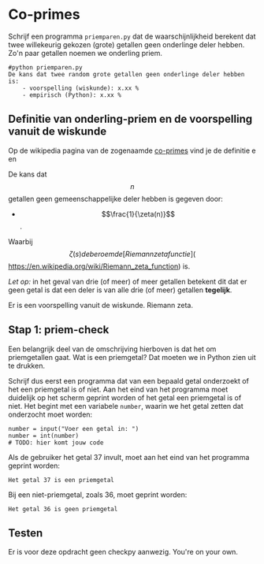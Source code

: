 # Co-primes

Schrijf een programma `priemparen.py` dat de waarschijnlijkheid berekent dat twee willekeurig gekozen (grote) getallen geen onderlinge deler hebben. Zo'n paar getallen noemen we onderling priem.

    #python priemparen.py
    De kans dat twee random grote getallen geen onderlinge deler hebben is:
        - voorspelling (wiskunde): x.xx %
	    - empirisch (Python): x.xx %

## Definitie van onderling-priem en de voorspelling vanuit de wiskunde
	    
Op de wikipedia pagina van de zogenaamde [co-primes](https://en.wikipedia.org/wiki/Coprime_integers) vind je de definitie e en 

De kans dat $$n$$ getallen geen gemeenschappelijke deler hebben is gegeven door:

  - $$\frac{1}{\zeta(n)}$$. 

Waarbij $$\zeta(s) de beroemde [Riemann zeta functie]($$ https://en.wikipedia.org/wiki/Riemann_zeta_function) is.

*Let op:* in het geval van drie (of meer) of meer getallen betekent dit dat er geen getal is dat een deler is van alle drie (of meer) getallen **tegelijk**.

Er is een voorspelling vanuit de wiskunde. Riemann zeta.

## Stap 1: priem-check

Een belangrijk deel van de omschrijving hierboven is dat het om priemgetallen gaat. Wat is een priemgetal? Dat moeten we in Python zien uit te drukken.

Schrijf dus eerst een programma dat van een bepaald getal onderzoekt of het een priemgetal is of niet. Aan het eind van het programma moet duidelijk op het scherm geprint worden of het getal een priemgetal is of niet. Het begint met een variabele `number`, waarin we het getal zetten dat onderzocht moet worden:

    number = input("Voer een getal in: ")
    number = int(number)
    # TODO: hier komt jouw code

Als de gebruiker het getal 37 invult, moet aan het eind van het programma geprint worden:

    Het getal 37 is een priemgetal

Bij een niet-priemgetal, zoals 36, moet geprint worden:

	Het getal 36 is geen priemgetal

## Testen

Er is voor deze opdracht geen checkpy aanwezig. You're on your own.
